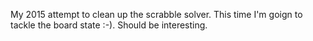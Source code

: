 My 2015 attempt to clean up the scrabble solver.  This time I'm goign to tackle the board state :-).  Should be interesting.